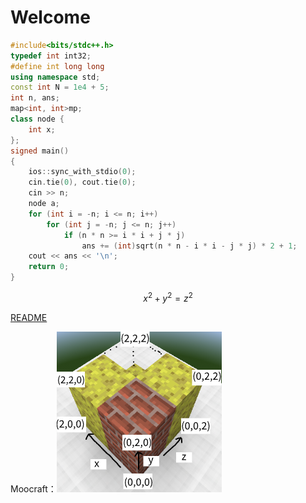 # Welcome
```cpp
#include<bits/stdc++.h>
typedef int int32;
#define int long long
using namespace std;
const int N = 1e4 + 5;
int n, ans;
map<int, int>mp;
class node {
	int x;
};
signed main()
{
	ios::sync_with_stdio(0);
	cin.tie(0), cout.tie(0);
	cin >> n;
	node a;
	for (int i = -n; i <= n; i++)
		for (int j = -n; j <= n; j++)
			if (n * n >= i * i + j * j)
				ans += (int)sqrt(n * n - i * i - j * j) * 2 + 1;
	cout << ans << '\n';
	return 0;
}
```

$$x^2+y^2=z^2$$

[README](/index.html?blog=README.md)

Moocraft：![Minecraft?](/fig_1_cheese_bronze_dec24.png)